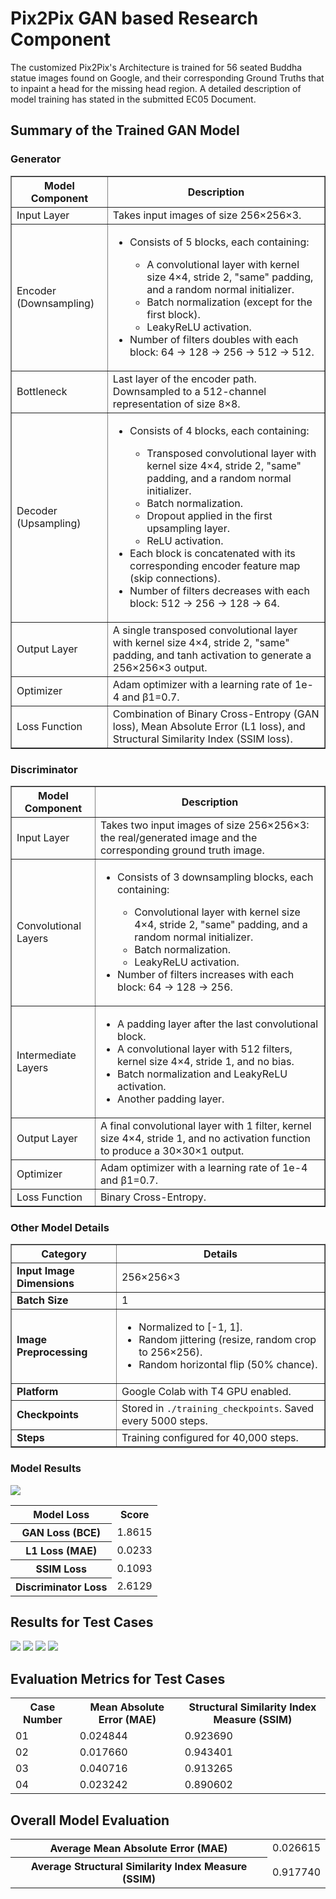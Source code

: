 <h1>Pix2Pix GAN based Research Component</h1>

<p>The customized Pix2Pix's Architecture is trained for 56 seated Buddha statue images found on Google, and their corresponding Ground Truths that to inpaint a head for the missing head region. A detailed description of model training has stated in the submitted EC05 Document.</p>

<h2>Summary of the Trained GAN Model</h2>

<h3>Generator</h3>
<table border="1">
  <tr>
    <th>Model Component</th>
    <th>Description</th>
  </tr>
  <tr>
    <td>Input Layer</td>
    <td>Takes input images of size 256×256×3.</td>
  </tr>
  <tr>
    <td>Encoder (Downsampling)</td>
    <td>
      <ul>
        <li>Consists of 5 blocks, each containing:</li>
        <ul>
          <li>A convolutional layer with kernel size 4×4, stride 2, "same" padding, and a random normal initializer.</li>
          <li>Batch normalization (except for the first block).</li>
          <li>LeakyReLU activation.</li>
        </ul>
        <li>Number of filters doubles with each block: 64 → 128 → 256 → 512 → 512.</li>
      </ul>
    </td>
  </tr>
  <tr>
    <td>Bottleneck</td>
    <td>Last layer of the encoder path. Downsampled to a 512-channel representation of size 8×8.</td>
  </tr>
  <tr>
    <td>Decoder (Upsampling)</td>
    <td>
      <ul>
        <li>Consists of 4 blocks, each containing:</li>
        <ul>
          <li>Transposed convolutional layer with kernel size 4×4, stride 2, "same" padding, and a random normal initializer.</li>
          <li>Batch normalization.</li>
          <li>Dropout applied in the first upsampling layer.</li>
          <li>ReLU activation.</li>
        </ul>
        <li>Each block is concatenated with its corresponding encoder feature map (skip connections).</li>
        <li>Number of filters decreases with each block: 512 → 256 → 128 → 64.</li>
      </ul>
    </td>
  </tr>
  <tr>
    <td>Output Layer</td>
    <td>
      A single transposed convolutional layer with kernel size 4×4, stride 2, "same" padding, and tanh activation to generate a 256×256×3 output.
    </td>
  </tr>
  <tr>
    <td>Optimizer</td>
    <td>Adam optimizer with a learning rate of 1e-4 and β1=0.7.</td>
  </tr>
  <tr>
    <td>Loss Function</td>
    <td>Combination of Binary Cross-Entropy (GAN loss), Mean Absolute Error (L1 loss), and Structural Similarity Index (SSIM loss).</td>
  </tr>
</table>

<h3>Discriminator</h3>
<table border="1">
  <tr>
    <th>Model Component</th>
    <th>Description</th>
  </tr>
  <tr>
    <td>Input Layer</td>
    <td>Takes two input images of size 256×256×3: the real/generated image and the corresponding ground truth image.</td>
  </tr>
  <tr>
    <td>Convolutional Layers</td>
    <td>
      <ul>
        <li>Consists of 3 downsampling blocks, each containing:</li>
        <ul>
          <li>Convolutional layer with kernel size 4×4, stride 2, "same" padding, and a random normal initializer.</li>
          <li>Batch normalization.</li>
          <li>LeakyReLU activation.</li>
        </ul>
        <li>Number of filters increases with each block: 64 → 128 → 256.</li>
      </ul>
    </td>
  </tr>
  <tr>
    <td>Intermediate Layers</td>
    <td>
      <ul>
        <li>A padding layer after the last convolutional block.</li>
        <li>A convolutional layer with 512 filters, kernel size 4×4, stride 1, and no bias.</li>
        <li>Batch normalization and LeakyReLU activation.</li>
        <li>Another padding layer.</li>
      </ul>
    </td>
  </tr>
  <tr>
    <td>Output Layer</td>
    <td>A final convolutional layer with 1 filter, kernel size 4×4, stride 1, and no activation function to produce a 30×30×1 output.</td>
  </tr>
  <tr>
    <td>Optimizer</td>
    <td>Adam optimizer with a learning rate of 1e-4 and β1=0.7.</td>
  </tr>
  <tr>
    <td>Loss Function</td>
    <td>Binary Cross-Entropy.</td>
  </tr>
</table>

<h3>Other Model Details</h3>
<table border="1">
  <tr>
    <th>Category</th>
    <th>Details</th>
  </tr>
  <tr>
    <td><strong>Input Image Dimensions</strong></td>
    <td>256×256×3</td>
  </tr>
  <tr>
    <td><strong>Batch Size</strong></td>
    <td>1</td>
  </tr>
  <tr>
    <td><strong>Image Preprocessing</strong></td>
    <td>
      <ul>
        <li>Normalized to [-1, 1].</li>
        <li>Random jittering (resize, random crop to 256×256).</li>
        <li>Random horizontal flip (50% chance).</li>
      </ul>
    </td>
  </tr>
  <tr>
    <td><strong>Platform</strong></td>
    <td>Google Colab with T4 GPU enabled.</td>
  </tr>
  <tr>
    <td><strong>Checkpoints</strong></td>
    <td>Stored in <code>./training_checkpoints</code>. Saved every 5000 steps.</td>
  </tr>
  <tr>
    <td><strong>Steps</strong></td>
    <td>Training configured for 40,000 steps.</td>
  </tr>
</table>

<h3>Model Results</h3>
<img src="https://github.com/user-attachments/assets/1340d57f-7464-42cc-a5b6-784300a9837a">
<table>
    <tr>
        <th>Model Loss</th>
        <th>Score</th>
    </tr>
    <tr>
        <th>GAN Loss (BCE)</th>
        <td>1.8615</td>
    </tr>
    <tr>
        <th>L1 Loss (MAE)</th>
        <td>0.0233</td>
    </tr>
    <tr>
        <th>SSIM Loss</th>
        <td>0.1093</td>
    </tr>
    <tr>
        <th>Discriminator Loss</th>
        <td>2.6129</td>
    </tr>
</table>

<h2>Results for Test Cases</h2>
<img src="https://github.com/user-attachments/assets/00ee56cc-3a0c-40f4-959c-61bcdf317bf7">
<img src="https://github.com/user-attachments/assets/213623cc-3282-446d-85ca-69d054730b4e">
<img src="https://github.com/user-attachments/assets/e70bc308-d376-431f-85ed-05c1f99c4f47">
<img src="https://github.com/user-attachments/assets/df495bbf-c887-4aaf-8dec-dac1d50a749f">

<h2>Evaluation Metrics for Test Cases</h2>

<table>
    <tr>
        <th>Case Number</th>
        <th>Mean Absolute Error (MAE)</th>
        <th>Structural Similarity Index Measure (SSIM)</th>
    </tr>
    <tr>
        <td>01</td>
        <td>0.024844</td>
        <td>0.923690</td>
    </tr>
    <tr>
        <td>02</td>
        <td>0.017660</td>
        <td>0.943401</td>
    </tr>
    <tr>
        <td>03</td>
        <td>0.040716</td>
        <td>0.913265</td>
    </tr>
    <tr>
        <td>04</td>
        <td>0.023242</td>
        <td>0.890602</td>
    </tr>
</table>

<h2>Overall Model Evaluation</h2>

<table>
    <tr>
        <th>Average Mean Absolute Error (MAE)</th>
        <td>0.026615</td>
    </tr>
    <tr>
        <th>Average Structural Similarity Index Measure (SSIM)</th>
        <td>0.917740</td>
    </tr>
</table>
